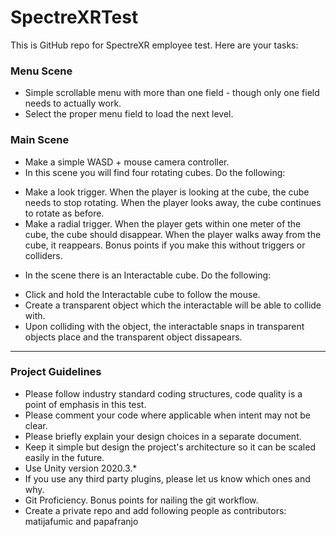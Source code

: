 # SpectreXRTest
This is GitHub repo for SpectreXR employee test. Here are your tasks:

### Menu Scene
- Simple scrollable menu with more than one field - though only one field needs to actually work.
- Select the proper menu field to load the next level.

### Main Scene
- Make a simple WASD + mouse camera controller.
- In this scene you will find four rotating cubes. Do the following:
 * Make a look trigger. When the player is looking at the cube, the cube needs to stop rotating. When the player looks away, the cube continues to rotate as before.
 * Make a radial trigger. When the player gets within one meter of the cube, the cube should disappear. When the player walks away from the cube, it reappears. Bonus points if you make this without triggers or colliders.
- In the scene there is an Interactable cube. Do the following:
 * Click and hold the Interactable cube to follow the mouse.
 * Create a transparent object which the interactable will be able to collide with.
 * Upon colliding with the object, the interactable snaps in transparent objects place and the transparent object dissapears.

---

### Project Guidelines
- Please follow industry standard coding structures, code quality is a point of emphasis in this test.
- Please comment your code where applicable when intent may not be clear.
- Please briefly explain your design choices in a separate document.
- Keep it simple but design the project's architecture so it can be scaled easily in the future. 
- Use Unity version 2020.3.*
- If you use any third party plugins, please let us know which ones and why.
- Git Proficiency. Bonus points for nailing the git workflow.
- Create a private repo and add following people as contributors: matijafumic and papafranjo
